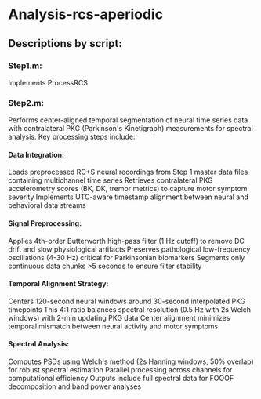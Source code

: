 # Analysis-rcs-aperiodic  

## Descriptions by script:

### Step1.m:  
Implements ProcessRCS

### Step2.m:
Performs center-aligned temporal segmentation of neural time series data with contralateral PKG (Parkinson's Kinetigraph) measurements for spectral analysis. Key processing steps include:

#### Data Integration:

Loads preprocessed RC+S neural recordings from Step 1 master data files containing multichannel time series
Retrieves contralateral PKG accelerometry scores (BK, DK, tremor metrics) to capture motor symptom severity
Implements UTC-aware timestamp alignment between neural and behavioral data streams

#### Signal Preprocessing:

Applies 4th-order Butterworth high-pass filter (1 Hz cutoff) to remove DC drift and slow physiological artifacts
Preserves pathological low-frequency oscillations (4-30 Hz) critical for Parkinsonian biomarkers
Segments only continuous data chunks >5 seconds to ensure filter stability

#### Temporal Alignment Strategy:

Centers 120-second neural windows around 30-second interpolated PKG timepoints
This 4:1 ratio balances spectral resolution (0.5 Hz with 2s Welch windows) with 2-min updating PKG data
Center alignment minimizes temporal mismatch between neural activity and motor symptoms

#### Spectral Analysis:

Computes PSDs using Welch's method (2s Hanning windows, 50% overlap) for robust spectral estimation
Parallel processing across channels for computational efficiency
Outputs include full spectral data for FOOOF decomposition and band power analyses

